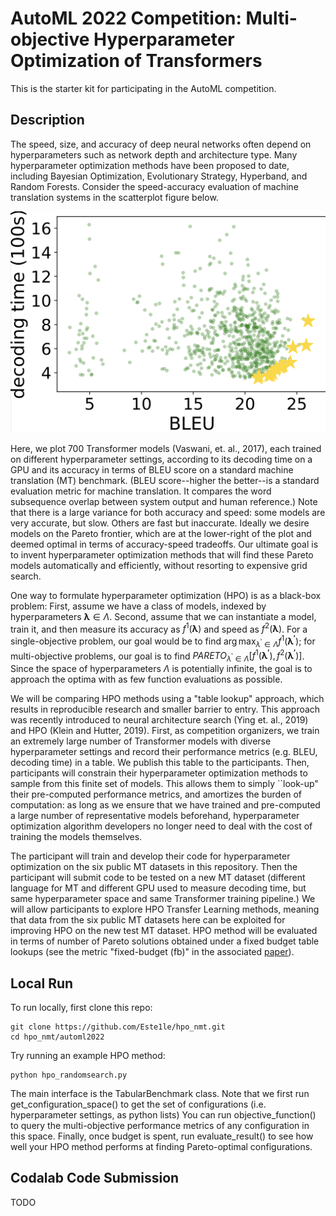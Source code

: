 # AutoML 2022 Competition: Multi-objective Hyperparameter Optimization of Transformers

This is the starter kit for participating in the AutoML competition.

## Description

The speed, size, and accuracy of deep neural networks often depend on hyperparameters such as network depth and architecture type.
Many hyperparameter optimization methods have been proposed to date, including Bayesian Optimization, Evolutionary Strategy, Hyperband, and Random Forests.
Consider the speed-accuracy evaluation of machine translation systems in the scatterplot figure below.

![BLEU-Speed Scatterplot](bt_scatter.png)

Here, we plot 700 Transformer models (Vaswani, et. al., 2017), each trained on different hyperparameter settings, according to its decoding time on a GPU and its accuracy in terms of BLEU score on a standard machine translation (MT) benchmark. (BLEU score--higher the better--is a standard evaluation metric for machine translation. It compares the word subsequence overlap between system output and human reference.) 
Note that there is a large variance for both accuracy and speed: some models are very accurate, but slow. Others are fast but inaccurate. Ideally we desire models on the Pareto frontier, which are at the lower-right of the plot and deemed optimal in terms of accuracy-speed tradeoffs.
Our ultimate goal is to invent hyperparameter optimization methods that will find these Pareto models automatically and efficiently, without resorting to expensive grid search.

One way to formulate hyperparameter optimization (HPO) is as a black-box problem: First, assume we have a class of models, indexed by hyperparameters $\bm{\lambda} \in \Lambda$. Second, assume that we can instantiate a model, train it, and then measure its accuracy as $f^1(\bm{\lambda})$ and speed as $f^2(\bm{\lambda})$. For a single-objective problem, our goal would be to find $\arg\max_{\lambda^\prime \in \Lambda} f^1(\bm{\lambda^\prime})$; for multi-objective problems, our goal is to find $PARETO_{\lambda^\prime \in \Lambda} \left[ f^1(\bm{\lambda^\prime}), f^2(\bm{\lambda^\prime})\right]$. Since the space of hyperparameters $\Lambda$ is potentially infinite, the goal is to approach the optima with as few function evaluations as possible. 

We will be comparing HPO methods using a "table lookup" approach, which results in reproducible research and smaller barrier to entry. This approach was recently introduced to neural architecture search (Ying et. al., 2019) and HPO (Klein and Hutter, 2019).
First, as competition organizers, we train an extremely large number of Transformer models with diverse hyperparameter settings and record their performance metrics (e.g. BLEU, decoding time) in a table. We publish this table to the participants. 
Then, participants will constrain their hyperparameter optimization methods to sample from this finite set of models. This allows them to simply ``look-up" their pre-computed performance metrics, and amortizes the burden of computation: as long as we ensure that we have trained and pre-computed a large number of representative models beforehand, hyperparameter optimization algorithm developers no longer need to deal with the cost of training the models themselves.

The participant will train and develop their code for hyperparameter optimization on the six public MT datasets in this repository. Then the participant will submit code to be tested on a new MT dataset (different language for MT and different GPU used to measure decoding time, but same hyperparameter space and same Transformer training pipeline.) We will allow participants to explore HPO Transfer Learning methods, meaning that data from the six public MT datasets here can be exploited for improving HPO on the new test MT dataset. HPO method will be evaluated in terms of number of Pareto solutions obtained under a fixed budget table lookups (see the metric "fixed-budget (fb)" in the associated <a href="https://www.cs.jhu.edu/~kevinduh/papers/zhang20benchmark.pdf">paper</a>). 

## Local Run

To run locally, first clone this repo:

```
git clone https://github.com/Este1le/hpo_nmt.git
cd hpo_nmt/automl2022
```

Try running an example HPO method:

```
python hpo_randomsearch.py
```

The main interface is the TabularBenchmark class.
Note that we first run get_configuration_space() to get the set of configurations (i.e. hyperparameter settings, as python lists)
You can run objective_function() to query the multi-objective performance metrics of any configuration in this space.
Finally, once budget is spent, run evaluate_result() to see how well your HPO method performs at finding Pareto-optimal configurations.


## Codalab Code Submission

TODO




